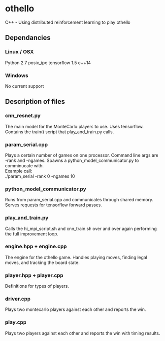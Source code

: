 # othello
C++ - Using distributed reinforcement learning to play othello

## Dependancies

### Linux / OSX
Python 2.7
posix_ipc
tensorflow 1.5
c++14

### Windows
No current support

## Description of files

### cnn_resnet.py
The main model for the MonteCarlo players to use. Uses tensorflow. Contains the train() script that play_and_train.py calls.

### param_serial.cpp
Plays a certain number of games on one processor. Command line args are -rank and -ngames. Spawns a python_model_communicator.py to comminucate with.  
Example call:  
./param_serial -rank 0 -ngames 10

### python_model_communicator.py
Runs from param_serial.cpp and communicates through shared memory. Serves requests for tensorflow forward passes.

### play_and_train.py
Calls the hi_mpi_script.sh and cnn_train.sh over and over again performing the full improvement loop.

### engine.hpp + engine.cpp
The engine for the othello game. Handles playing moves, finding legal moves, and tracking the board state.

### player.hpp + player.cpp
Definitions for types of players.

### driver.cpp
Plays two montecarlo players against each other and reports the win.

### play.cpp
Plays two players against each other and reports the win with timing results.

